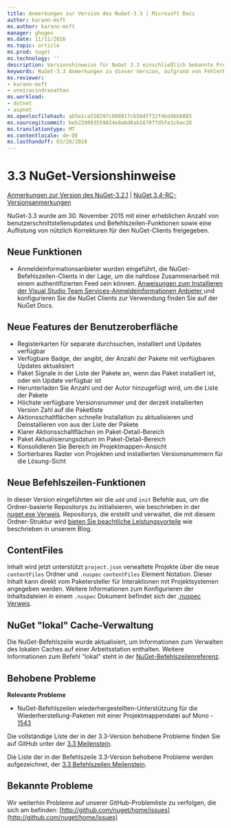 ```yaml
---
title: Anmerkungen zur Version des NuGet-3.3 | Microsoft Docs
author: karann-msft
ms.author: karann-msft
manager: ghogen
ms.date: 11/11/2016
ms.topic: article
ms.prod: nuget
ms.technology: ''
description: Versionshinweise für NuGet 3.3 einschließlich bekannte Probleme, Fehlerbehebungen, Funktionen und Archivierung von dcrs Design.
keywords: NuGet-3.3 Anmerkungen zu dieser Version, aufgrund von Fehlerbehebungen, bekannte Probleme, zusätzliche Funktionen, Archivierung von dcrs Design
ms.reviewer:
- karann-msft
- unniravindranathan
ms.workload:
- dotnet
- aspnet
ms.openlocfilehash: ab5e1ca550297c608017cb56dff32f4bd4bbb885
ms.sourcegitcommit: beb229893559824e8abd6ab16707fd5fe1c6ac26
ms.translationtype: MT
ms.contentlocale: de-DE
ms.lasthandoff: 03/28/2018
---
```

# <a name="nuget-33-release-notes"></a>3.3 NuGet-Versionshinweise

[Anmerkungen zur Version des NuGet-3.2.1](../release-notes/nuget-3.2.1.md) | [NuGet 3.4-RC-Versionsanmerkungen](../release-notes/nuget-3.4-RC.md)

NuGet-3.3 wurde am 30. November 2015 mit einer erheblichen Anzahl von benutzerschnittstellenupdates und Befehlszeilen-Funktionen sowie eine Auflistung von nützlich Korrekturen für den NuGet-Clients freigegeben.

## <a name="new-features"></a>Neue Funktionen

* Anmeldeinformationsanbieter wurden eingeführt, die NuGet-Befehlszeilen-Clients in der Lage, um die nahtlose Zusammenarbeit mit einem authentifizierten Feed sein können. [Anweisungen zum Installieren der Visual Studio Team Services-Anmeldeinformationen Anbieter ](../api/nuget-exe-credential-providers.md) und konfigurieren Sie die NuGet Clients zur Verwendung finden Sie auf der NuGet Docs.

## <a name="new-user-interface-features"></a>Neue Features der Benutzeroberfläche

* Registerkarten für separate durchsuchen, installiert und Updates verfügbar
* Verfügbare Badge, der angibt, der Anzahl der Pakete mit verfügbaren Updates aktualisiert
* Paket Signale in der Liste der Pakete an, wenn das Paket installiert ist, oder ein Update verfügbar ist
* Herunterladen Sie Anzahl und der Autor hinzugefügt wird, um die Liste der Pakete
* Höchste verfügbare Versionsnummer und der derzeit installierten Version Zahl auf die Paketliste
* Aktionsschaltflächen schnelle Installation zu aktualisieren und Deinstallieren von aus der Liste der Pakete
* Klarer Aktionsschaltflächen im Paket-Detail-Bereich
* Paket Aktualisierungsdatum im Paket-Detail-Bereich
* Konsolidieren Sie Bereich im Projektmappen-Ansicht
* Sortierbares Raster von Projekten und installierten Versionsnummern für die Lösung-Sicht

## <a name="new-command-line-features"></a>Neue Befehlszeilen-Funktionen

In dieser Version eingeführten wir die `add` und `init` Befehle aus, um die Ordner-basierte Repositorys zu initialisieren, wie beschrieben in der [nuget.exe Verweis](../tools/nuget-exe-cli-reference.md). Repositorys, die erstellt und verwaltet, die mit diesem Ordner-Struktur wird [bieten Sie beachtliche Leistungsvorteile](http://blog.nuget.org/20150922/Accelerate-Package-Source.html) wie beschrieben in unserem Blog.

## <a name="contentfiles"></a>ContentFiles

Inhalt wird jetzt unterstützt `project.json` verwaltete Projekte über die neue `contentFiles` Ordner und `.nuspec` `contentFiles` Element Notation.  Dieser Inhalt kann direkt vom Paketersteller für Interaktionen mit Projektsystemen angegeben werden.  Weitere Informationen zum Konfigurieren der Inhaltsdateien in einem `.nuspec` Dokument befindet sich der [.nuspec Verweis](../reference/nuspec.md).

## <a name="nuget-locals-cache-management"></a>NuGet "lokal" Cache-Verwaltung

Die NuGet-Befehlszeile wurde aktualisiert, um Informationen zum Verwalten des lokalen Caches auf einer Arbeitsstation enthalten.  Weitere Informationen zum Befehl "lokal" steht in der [NuGet-Befehlszeilenreferenz](../tools/cli-ref-locals.md).

## <a name="fixed-issues"></a>Behobene Probleme

**Relevante Probleme**

* NuGet-Befehlszeilen wiederhergestellten-Unterstützung für die Wiederherstellung-Paketen mit einer Projektmappendatei auf Mono - [1543](https://github.com/NuGet/Home/issues/1543)

Die vollständige Liste der in der 3.3-Version behobene Probleme finden Sie auf GitHub unter der [3.3 Meilenstein](https://github.com/NuGet/Home/issues?q=is%3Aissue+milestone%3A3.3.0+is%3Aclosed).

Die Liste der in der Befehlszeile 3.3-Version behobene Probleme werden aufgezeichnet, der [3.3 Befehlszeilen Meilenstein](https://github.com/NuGet/Home/issues?q=is%3Aissue+is%3Aclosed+milestone%3A3.3.0-commandline).

## <a name="known-issues"></a>Bekannte Probleme

Wir weiterhin Probleme auf unserer GitHub-Problemliste zu verfolgen, die sich am befinden: [http://github.com/nuget/home/issues](http://github.com/nuget/home/issues)